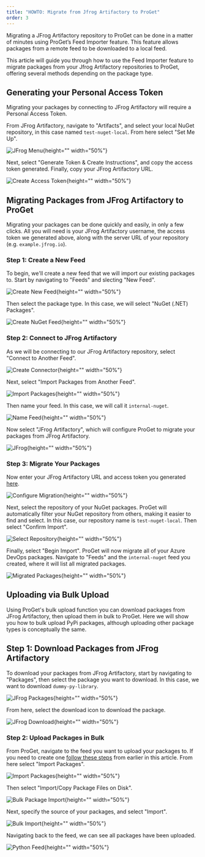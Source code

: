 ```yaml
---
title: "HOWTO: Migrate from Jfrog Artifactory to ProGet"
order: 3
---
```


Migrating a JFrog Artifactory repository to ProGet can be done in a matter of minutes using ProGet’s Feed Importer feature. This feature allows packages from a remote feed to be downloaded to a local feed. 

This article will guide you through how to use the Feed Importer feature to migrate packages from your Jfrog Artifactory repositories to ProGet, offering several methods depending on the package type.

## Generating your Personal Access Token

Migrating your packages by connecting to JFrog Artifactory will require a Personal Access Token. 

From JFrog Artifactory, navigate to "Artifacts", and select your local NuGet repository, in this case named `test-nuget-local`. From here select "Set Me Up".

![JFrog Menu](/resources/docs/jfrog-artifacts-setmeup.png){height="" width="50%"}

Next, select "Generate Token & Create Instructions", and copy the access token generated. Finally, copy your JFrog Artifactory URL.

![Create Access Token](/resources/docs/jfrog-artifacts-createaccesstoken.png){height="" width="50%"}

## Migrating Packages from JFrog Artifactory to ProGet

Migrating your packages can be done quickly and easily, in only a few clicks. All you will need is your JFrog Artifactory username, the access token we generated above, along with the server URL of your repository (e.g. `example.jfrog.io`).

### Step 1: Create a New Feed

To begin, we'll create a new feed that we will import our existing packages to. Start by navigating to "Feeds" and slecting "New Feed".

![Create New Feed](/resources/docs/proget-feeds-createnewfeed.png){height="" width="50%"}

Then select the package type. In this case, we will select "NuGet (.NET) Packages".

![Create NuGet Feed](/resources/docs/proget-newfeed-nugetselect.png){height="" width="50%"}

### Step 2: Connect to JFrog Artifactory

As we will be connecting to our JFrog Artifactory repository, select "Connect to Another Feed".

![Create Connector](/resources/docs/proget-createfeed-anotherfeed.png){height="" width="50%"}

Next, select "Import Packages from Another Feed".

![Import Packages](/resources/docs/proget-createfeed-importpackages.png){height="" width="50%"}

Then name your feed. In this case, we will call it `internal-nuget`.

![Name Feed](/resources/docs/proget-createfeed-name.png){height="" width="50%"}

Now select "JFrog Artifactory", which will configure ProGet to migrate your packages from JFrog Artifactory.

![JFrog](/resources/docs/proget-createfeed-migrate-jfrog){height="" width="50%"}

### Step 3: Migrate Your Packages

Now enter your JFrog Artifactory URL and access token you generated [here](#generating-your-personal-access-token-pat). 

![Configure Migration](/resources/docs/proget-migrate-jfrog.png){height="" width="50%"}

Next, select the repository of your NuGet packages. ProGet will automatically filter your NuGet repository from others, making it easier to find and select. In this case, our repository name is `test-nuget-local`. Then select "Confirm Import".

![Select Repository](/resources/docs/proget-migrate-jfrog-feed.png){height="" width="50%"}

Finally, select "Begin Import". ProGet will now migrate all of your Azure DevOps packages. Navigate to "Feeds" and the `internal-nuget` feed you created, where it will list all migrated packages.

![Migrated Packages](/resources/docs/proget-nugetfeed-fakepackages.png){height="" width="50%"}

## Uploading via Bulk Upload

Using ProGet's bulk upload function you can download packages from JFrog Artifactory, then upload them in bulk to ProGet. Here we will show you how to bulk upload PyPi packages, although uploading other package types is conceptually the same.

## Step 1: Download Packages from JFrog Artifactory

To download your packages from JFrog Artifactory, start by navigating to "Packages", then select the package you want to download. In this case, we want to download `dummy-py-library`.

![JFrog Packages](/resources/docs/jfrog-feeds-selectpackage.png){height="" width="50%"}

From here, select the download icon to download the package.

![JFrog Download](/resources/docs/jfrog-feeds-downloadpackage.png){height="" width="50%"}

### Step 2: Upload Packages in Bulk

From ProGet, navigate to the feed you want to upload your packages to. If you need to create one [follow these steps](#step-1-create-a-new-feed) from earlier in this article. From here select "Import Packages".

![Import Packages](/resources/docs/proget-python-addpackage.png){height="" width="50%"}

Then select "Import/Copy Package Files on Disk".

![Bulk Package Import](/resources/docs/proget-python-addpackage-bulkimport.png){height="" width="50%"}

Next, specify the source of your packages, and select "Import".

![Bulk Import](/resources/docs/proget-python-bulkimport.png){height="" width="50%"}

Navigating back to the feed, we can see all packages have been uploaded.

![Python Feed](/resources/docs/proget-python-feed.png){height="" width="50%"}
